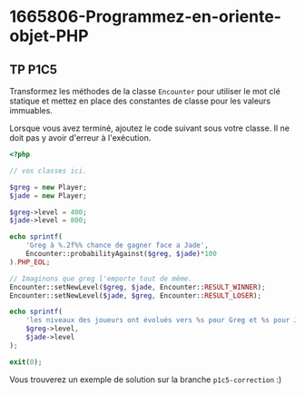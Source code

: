 # 1665806-Programmez-en-oriente-objet-PHP

## TP P1C5

Transformez les méthodes de la classe `Encounter` pour utiliser le mot clé statique et mettez en place des constantes de classe pour les valeurs immuables.

Lorsque vous avez terminé, ajoutez le code suivant sous votre classe.
Il ne doit pas y avoir d'erreur à l'exécution.

```php
<?php

// vos classes ici.

$greg = new Player;
$jade = new Player;

$greg->level = 400;
$jade->level = 800;

echo sprintf(
	'Greg à %.2f%% chance de gagner face a Jade', 
	Encounter::probabilityAgainst($greg, $jade)*100
).PHP_EOL;

// Imaginons que greg l'emporte tout de même.
Encounter::setNewLevel($greg, $jade, Encounter::RESULT_WINNER);
Encounter::setNewLevel($jade, $greg, Encounter::RESULT_LOSER);

echo sprintf(
	'les niveaux des joueurs ont évolués vers %s pour Greg et %s pour Jade', 
	$greg->level,
	$jade->level
);

exit(0);
```

Vous trouverez un exemple de solution sur la branche `p1c5-correction` :)
